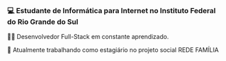 ### 💻 Estudante de Informática para Internet no Instituto Federal do Rio Grande do Sul
👨‍💻 Desenvolvedor Full-Stack em constante aprendizado.


🌱 Atualmente trabalhando como estagiário no projeto social REDE FAMÍLIA

<!--
**murillodominguez/murillodominguez** is a ✨ _special_ ✨ repository because its `README.md` (this file) appears on your GitHub profile.

Here are some ideas to get you started:

- 🔭 I’m currently working on ...
- 🌱 I’m currently learning ...
- 👯 I’m looking to collaborate on ...
- 🤔 I’m looking for help with ...
- 💬 Ask me about ...
- 📫 How to reach me: ...
- 😄 Pronouns: ...
- ⚡ Fun fact: ...
-->
